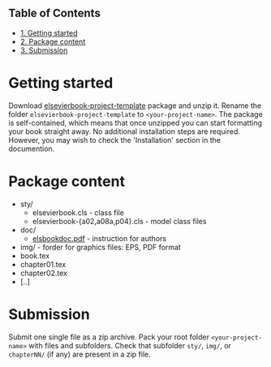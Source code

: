 <div id="table-of-contents">
<h2>Table of Contents</h2>
<div id="text-table-of-contents">
<ul>
<li><a href="#orgheadline1">1. Getting started</a></li>
<li><a href="#orgheadline2">2. Package content</a></li>
<li><a href="#orgheadline3">3. Submission</a></li>
</ul>
</div>
</div>

# Getting started<a id="orgheadline1"></a>

Download
[elsevierbook-project-template](https://github.com/vtex-soft/texsupport.elsevier-book/raw/master/release/elsevierbook-project-template.zip)
package and unzip it.
Rename the folder `elsevierbook-project-template` to `<your-project-name>`.
The package is self-contained, which means that once unzipped you can start
formatting your book straight away. No additional installation steps are required.
However, you may wish to check the 'Installation' section in the documention.

# Package content<a id="orgheadline2"></a>

-   sty/
    -   elsevierbook.cls - class file
    -   elsevierbook-{a02,a08a,p04}.cls - model class files
-   doc/
    -   [elsbookdoc.pdf](https://github.com/vtex-soft/texsupport.elsevier-book/raw/master/doc/elsbookdoc.pdf)  - instruction for authors
-   img/ - forder for graphics files: EPS, PDF format
-   book.tex
-   chapter01.tex
-   chapter02.tex
-   [..]

# Submission<a id="orgheadline3"></a>

Submit one single file as a zip archive. 
Pack your root folder `<your-project-name>` with files and subfolders.
Check that subfolder `sty/`, `img/`, or `chapterNN/` (if any) are present in a zip file.